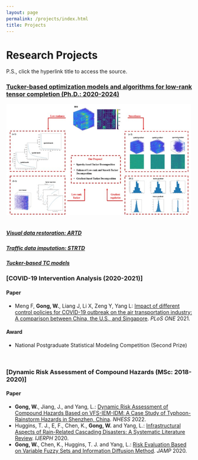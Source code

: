 ```yaml
---
layout: page
permalink: /projects/index.html
title: Projects
---
```


# Research Projects
P.S., click the hyperlink title to access the source.<br>

### [Tucker-based optimization models and algorithms for low-rank tensor completion (Ph.D.: 2020-2024)](https://github.com/GongWenwuu/LRTL_Methods_Applications.git)
<div>
<img src="/images/Tucker.jpg" width="500" height="300">
</div>
<br>

##### [Visual data restoration: ARTD](https://github.com/GongWenwuu/ARTD.git)

##### [Traffic data imputation: STRTD](https://github.com/GongWenwuu/STRTD.git)

##### [Tucker-based TC models](https://github.com/GongWenwuu/ELST.git)


### [COVID-19 Intervention Analysis (2020-2021)]

#### Paper
- Meng F, **Gong, W.**, Liang J, Li X, Zeng Y, Yang L: [Impact of different control policies for COVID-19 outbreak on the air transportation industry: A comparison between China, the U.S., and Singapore](https://GongWenwuu.github.io/mypaper/modeling/PLOS-ONE_2021.pdf). <em>PLoS ONE</em> 2021.
  
#### Award
- National Postgraduate Statistical Modeling Competition (Second Prize)
<br>

### [Dynamic Risk Assessment of Compound Hazards (MSc: 2018-2020)]

#### Paper

- **Gong, W.**, Jiang, J., and Yang, L.: [Dynamic Risk Assessment of Compound Hazards Based on VFS-IEM-IDM: A Case Study of Typhoon-Rainstorm Hazards in Shenzhen, China](https://GongWenwuu.github.io/mypaper/modeling/NHESS_2022.pdf). <em>NHESS</em> 2022.
- Huggins, T. J., E, F., Chen, K., **Gong, W.** and Yang, L.: [Infrastructural Aspects of Rain-Related Cascading Disasters: A Systematic Literature Review](https://GongWenwuu.github.io/mypaper/modeling/ijerph_2020.pdf). <em>IJERPH</em> 2020.
- **Gong, W.**, Chen, K., Huggins, T. J. and Yang, L.: [Risk Evaluation Based on Variable Fuzzy Sets and Information Diffusion Method](https://GongWenwuu.github.io/mypaper/modeling/jamp_2020.pdf). <em>JAMP</em> 2020.
<br>
